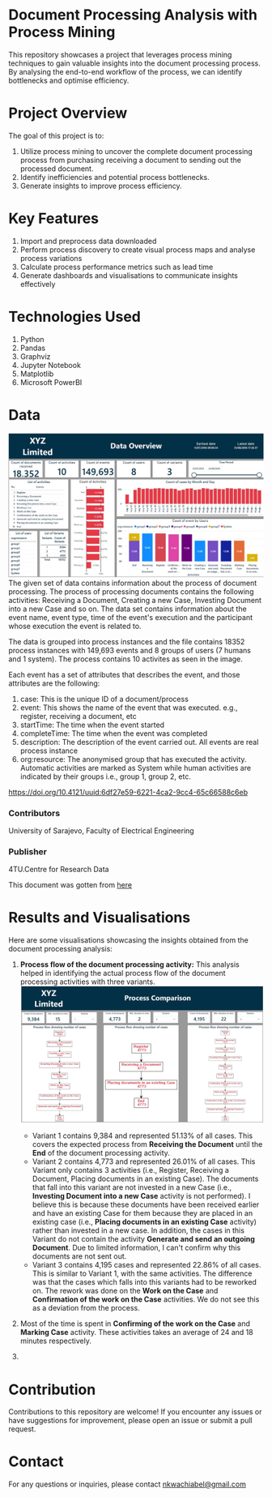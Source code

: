 # Document Processing Analysis with Process Mining
This repository showcases a project that leverages process mining techniques to gain valuable insights into the document processing process. By analysing the end-to-end workflow of the process, we can identify bottlenecks and optimise efficiency.


# Project Overview
The goal of this project is to:
1. Utilize process mining to uncover the complete document processing process from purchasing receiving a document to sending out the processed document.
2. Identify inefficiencies and potential process bottlenecks.
3. Generate insights to improve process efficiency.

# Key Features
1. Import and preprocess data downloaded
2. Perform process discovery to create visual process maps and analyse process variations
3. Calculate process performance metrics such as lead time
4. Generate dashboards and visualisations to communicate insights effectively


# Technologies Used
1. Python
2. Pandas
3. Graphviz
4. Jupyter Notebook
5. Matplotlib
6. Microsoft PowerBI

# Data
![alt text](https://github.com/nkwachiabel/Document-Processing-Process-Mining/blob/main/Images/Data%20Overview.jpg?raw=true)
The given set of data contains information about the process of document processing. The process of processing documents contains the following activities: Receiving a Document, Creating a new Case, Investing Document into a new Case and so on. The data set contains information about the event name, event type, time of the event's execution and the participant whose execution the event is related to.

The data is grouped into process instances and the file contains 18352 process instances with 149,693 events and 8 groups of users (7 humans and 1 system). The process contains 10 activites as seen in the image.

Each event has a set of attributes that describes the event, and those attributes are the following:

1. case: This is the unique ID of a document/process
2. event: This shows the name of the event that was executed. e.g., register, receiving a document, etc
3. startTime: The time when the event started
4. completeTime: The time when the event was completed
5. description: The description of the event carried out. All events are real process instance
6. org:resource: The anonymised group that has executed the activity. Automatic activities are marked as System while human activities are indicated by their groups i.e., group 1, group 2, etc.

https://doi.org/10.4121/uuid:6df27e59-6221-4ca2-9cc4-65c66588c6eb

### Contributors
University of Sarajevo, Faculty of Electrical Engineering

### Publisher
4TU.Centre for Research Data

This document was gotten from [here](https://data.4tu.nl/articles/dataset/Document_Processing_Event_Logs/12703232)

# Results and Visualisations
Here are some visualisations showcasing the insights obtained from the document processing analysis:
1. <b>Process flow of the document processing activity:</b> This analysis helped in identifying the actual process flow of the document processing activities with three variants.
   ![alt text](https://github.com/nkwachiabel/Document-Processing-Process-Mining/blob/main/Images/Process%20Comparison.jpg?raw=true)
   - Variant 1 contains 9,384 and represented 51.13% of all cases. This covers the expected process from <b>Receiving the Document</b> until the <b>End</b> of the document processing activity.
   - Variant 2 contains 4,773 and represented 26.01% of all cases. This Variant only contains 3 activities (i.e., Register, Receiving a Document, Placing documents in an existing Case). The documents that fall into this variant are not invested in a new Case (i.e., <b>Investing Document into a new Case</b> activity is not performed). I believe this is because these documents have been received earlier and have an existing Case for them because they are placed in an existing case (i.e., <b>Placing documents in an existing Case</b> activity) rather than invested in a new case. In addition, the cases in this Variant do not contain the activity <b>Generate and send an outgoing Document</b>. Due to limited information, I can't confirm why this documents are not sent out.
   - Variant 3 contains 4,195 cases and represented 22.86% of all cases. This is similar to Variant 1, with the same activities. The difference was that the cases which falls into this variants had to be reworked on. The rework was done on the <b>Work on the Case</b> and <b>Confirmation of the work on the Case</b> activities. We do not see this as a deviation from the process.
  
2. Most of the time is spent in <b>Confirming of the work on the Case</b> and <b>Marking Case</b> activity. These activities takes an average of 24 and 18 minutes respectively.
3. 



# Contribution
Contributions to this repository are welcome! If you encounter any issues or have suggestions for improvement, please open an issue or submit a pull request.

# Contact
For any questions or inquiries, please contact nkwachiabel@gmail.com
